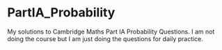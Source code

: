 # PartIA_Probability
My solutions to Cambridge Maths Part IA Probability Questions. I am not doing the course but I am just doing the questions for daily practice. 
